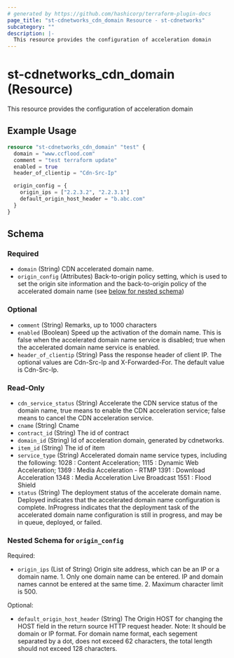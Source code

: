 ```yaml
---
# generated by https://github.com/hashicorp/terraform-plugin-docs
page_title: "st-cdnetworks_cdn_domain Resource - st-cdnetworks"
subcategory: ""
description: |-
  This resource provides the configuration of acceleration domain
---
```


# st-cdnetworks_cdn_domain (Resource)

This resource provides the configuration of acceleration domain

## Example Usage

```terraform
resource "st-cdnetworks_cdn_domain" "test" {
  domain = "www.ccflood.com"
  comment = "test terraform update"
  enabled = true
  header_of_clientip = "Cdn-Src-Ip"

  origin_config = {
    origin_ips = ["2.2.3.2", "2.2.3.1"]
    default_origin_host_header = "b.abc.com"
  }
}
```

<!-- schema generated by tfplugindocs -->
## Schema

### Required

- `domain` (String) CDN accelerated domain name.
- `origin_config` (Attributes) Back-to-origin policy setting, which is used to set the origin site information and the back-to-origin policy of the accelerated domain name (see [below for nested schema](#nestedatt--origin_config))

### Optional

- `comment` (String) Remarks, up to 1000 characters
- `enabled` (Boolean) Speed up the activation of the domain name. This is false when the accelerated domain name service is disabled; true when the accelerated domain name service is enabled.
- `header_of_clientip` (String) Pass the response header of client IP. The optional values are Cdn-Src-Ip and X-Forwarded-For. The default value is Cdn-Src-Ip.

### Read-Only

- `cdn_service_status` (String) Accelerate the CDN service status of the domain name, true means to enable the CDN acceleration service; false means to cancel the CDN acceleration service.
- `cname` (String) Cname
- `contract_id` (String) The id of contract
- `domain_id` (String) Id of acceleration domain, generated by cdnetworks.
- `item_id` (String) The id of item
- `service_type` (String) Accelerated domain name service types, including the following: 1028 : Content Acceleration; 1115 : Dynamic Web Acceleration; 1369 : Media Acceleration - RTMP 1391 : Download Acceleration 1348 : Media Acceleration Live Broadcast 1551 : Flood Shield
- `status` (String) The deployment status of the accelerate domain name. Deployed indicates that the accelerated domain name configuration is complete. InProgress indicates that the deployment task of the accelerated domain name configuration is still in progress, and may be in queue, deployed, or failed.

<a id="nestedatt--origin_config"></a>
### Nested Schema for `origin_config`

Required:

- `origin_ips` (List of String) Origin site address, which can be an IP or a domain name.
						1. Only one domain name can be entered. IP and domain names cannot be entered at the same time.
						2. Maximum character limit is 500.

Optional:

- `default_origin_host_header` (String) The Origin HOST for changing the HOST field in the return source HTTP request header.
						Note: It should be domain or IP format. For domain name format, each segement separated by a dot, does not exceed 62 characters, the total length should not exceed 128 characters.
